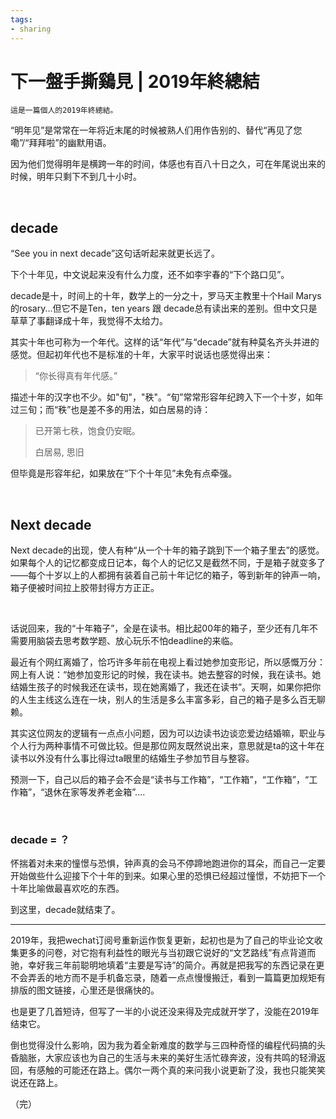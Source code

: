 ```yaml
---
tags:
- sharing
---
```


# 下一盤手撕鷄見 | 2019年終總結

	這是一篇個人的2019年終總結。

“明年见”是常常在一年将近末尾的时候被熟人们用作告别的、替代“再见了您嘞”/“拜拜啦”的幽默用语。

因为他们觉得明年是横跨一年的时间，体感也有百八十日之久，可在年尾说出来的时候，明年只剩下不到几十小时。

<br>

## decade

“See you in next decade”这句话听起来就更长远了。


下个十年见，中文说起来没有什么力度，还不如李宇春的“下个路口见”。


decade是十，时间上的十年，数学上的一分之十，罗马天主教里十个Hail Marys的rosary...但它不是Ten，ten years 跟 decade总有读出来的差别。但中文只是草草了事翻译成十年，我觉得不太给力。


其实十年也可称为一个年代。这样的话“年代”与“decade”就有种莫名齐头并进的感觉。但起初年代也不是标准的十年，大家平时说话也感觉得出来：

> “你长得真有年代感。”

描述十年的汉字也不少。如"旬"，"秩"。“旬”常常形容年纪跨入下一个十岁，如年过三旬；而“秩”也是差不多的用法，如白居易的诗：

> 已开第七秩，饱食仍安眠。
>
> 白居易, 思旧

但毕竟是形容年纪，如果放在“下个十年见”未免有点牵强。

<br>

## Next decade 

Next decade的出现，使人有种“从一个十年的箱子跳到下一个箱子里去”的感觉。如果每个人的记忆都变成日记本，每个人的记忆又是截然不同，于是箱子就变多了——每个十岁以上的人都拥有装着自己前十年记忆的箱子，等到新年的钟声一响，箱子便被时间拉上胶带封得方方正正。

<br>

话说回来，我的“十年箱子”，全是在读书。相比起00年的箱子，至少还有几年不需要用脑袋去思考数学题、放心玩乐不怕deadline的来临。

最近有个网红离婚了，恰巧许多年前在电视上看过她参加变形记，所以感慨万分：网上有人说：“她参加变形记的时候，我在读书。她去整容的时候，我在读书。她结婚生孩子的时候我还在读书，现在她离婚了，我还在读书”。天啊，如果你把你的人生主线这么连在一块，别人的生活是多么丰富多彩，自己的箱子是多么百无聊赖。

其实这位网友的逻辑有一点点小问题，因为可以边读书边谈恋爱边结婚嘛，职业与个人行为两种事情不可做比较。但是那位网友既然说出来，意思就是ta的这十年在读书以外没有什么事比得过ta眼里的结婚生子参加节目与整容。

预测一下，自己以后的箱子会不会是“读书与工作箱”，“工作箱”，“工作箱”，“工作箱”，“退休在家等发养老金箱”....

<br>

### decade = ？

怀揣着对未来的憧憬与恐惧，钟声真的会马不停蹄地跑进你的耳朵，而自己一定要开始做些什么迎接下个十年的到来。如果心里的恐惧已经超过憧憬，不妨把下一个十年比喻做最喜欢吃的东西。

到这里，decade就结束了。

---

2019年，我把wechat订阅号重新运作恢复更新，起初也是为了自己的毕业论文收集更多的问卷，对它抱有利益性的眼光与当初跟它说好的“文艺路线”有点背道而驰，幸好我三年前聪明地填着“主要是写诗”的简介。再就是把我写的东西记录在更不会弄丢的地方而不是手机备忘录，随着一点点慢慢搬迁，看到一篇篇更加规矩有排版的图文链接，心里还是很痛快的。

也是更了几首短诗，但写了一半的小说还没来得及完成就开学了，没能在2019年结束它。

倒也觉得没什么影响，因为我为着全新难度的数学与三四种奇怪的编程代码搞的头昏脑胀，大家应该也为自己的生活与未来的美好生活忙碌奔波，没有共鸣的轻滑返回，有感触的可能还在路上。偶尔一两个真的来问我小说更新了没，我也只能笑笑说还在路上。

（完）